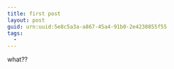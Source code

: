 ```yaml
---
title: first post
layout: post
guid: urn:uuid:5e8c5a3a-a867-45a4-91b0-2e4230855f55
tags:
  - 
---
```


what??

